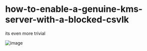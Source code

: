 # how-to-enable-a-genuine-kms-server-with-a-blocked-csvlk

its even more trivial

![image](https://github.com/WitherOrNot/how-to-enable-a-genuine-kms-server-with-a-blocked-csvlk/assets/26913821/16f60974-0a27-447f-a88f-f544c325e0db)
